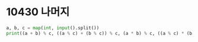 # 10430 나머지



```python
a, b, c = map(int, input().split())
print((a + b) % c, ((a % c) + (b % c)) % c, (a * b) % c, ((a % c) * (b % c)) % c, sep='\n')
```

